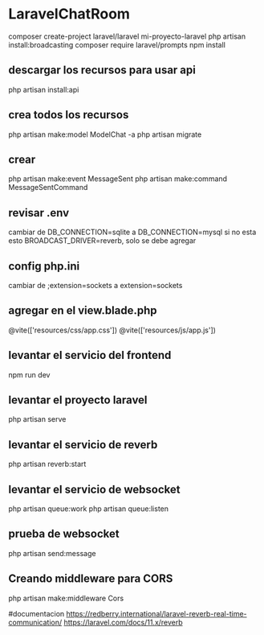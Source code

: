 # LaravelChatRoom
composer create-project laravel/laravel mi-proyecto-laravel
php artisan install:broadcasting
composer require laravel/prompts
npm install

## descargar los recursos para usar api
php artisan install:api

## crea todos los recursos
php artisan make:model ModelChat -a 
php artisan migrate

## crear
php artisan make:event MessageSent
php artisan make:command MessageSentCommand

## revisar .env
cambiar de DB_CONNECTION=sqlite a DB_CONNECTION=mysql
si no esta esto BROADCAST_DRIVER=reverb, solo se debe agregar

## config php.ini
cambiar de ;extension=sockets a extension=sockets

## agregar en el view.blade.php
@vite(['resources/css/app.css'])
@vite(['resources/js/app.js'])

## levantar el servicio del frontend
npm run dev

## levantar el proyecto laravel
php artisan serve

## levantar el servicio de reverb
php artisan reverb:start

## levantar el servicio de websocket
php artisan queue:work
php artisan queue:listen

## prueba de websocket
php artisan send:message

## Creando middleware para CORS
php artisan make:middleware Cors

#documentacion
https://redberry.international/laravel-reverb-real-time-communication/
https://laravel.com/docs/11.x/reverb